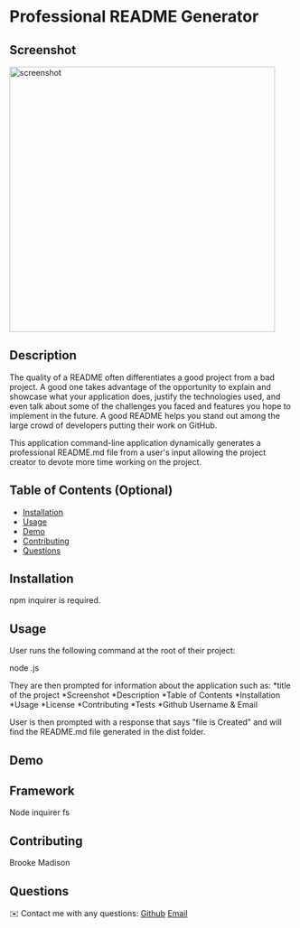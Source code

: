 # Professional README Generator 

## Screenshot

<img width="470" alt="screenshot" src="https://user-images.githubusercontent.com/83384131/130370510-301bfc31-7342-4703-88f9-586aadf37310.png">

## Description 

The quality of a README often differentiates a good project from a bad project. A good one takes advantage of the opportunity to explain and showcase what your application does, justify the technologies used, and even talk about some of the challenges you faced and features you hope to implement in the future. A good README helps you stand out among the large crowd of developers putting their work on GitHub.

This application command-line application dynamically generates a professional README.md file from a user's input allowing the project creator to devote more time working on the project.

## Table of Contents (Optional)

* [Installation](#installation)
* [Usage](#usage)
* [Demo](#demo)
* [Contributing](#contributing)
* [Questions](#questions)

## Installation

npm inquirer is required.

## Usage

User runs the following command at the root of their project:

node <file>.js

They are then prompted for information about the application such as:
*title of the project
*Screenshot
*Description 
*Table of Contents
*Installation
*Usage
*License
*Contributing
*Tests
*Github Username & Email 

User is then prompted with a response that says "file is Created" and will find the README.md file generated in the dist folder.

## Demo

## Framework
Node
inquirer
fs

## Contributing

Brooke Madison

## Questions

✉️ Contact me with any questions:
[Github](https://github.com/brookemadison)
[Email](brookeperry611@gmail.com)
